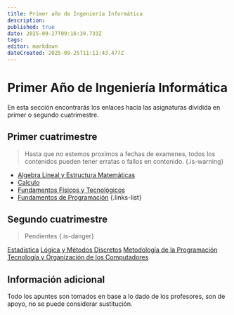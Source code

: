 ```yaml
---
title: Primer año de Ingeniería Informática
description: 
published: true
date: 2025-09-27T09:16:39.733Z
tags: 
editor: markdown
dateCreated: 2025-09-25T11:11:43.477Z
---
```


# Primer Año de Ingeniería Informática
En esta sección encontrarás los enlaces hacia las asignaturas dividida en primer o segundo cuatrimestre.

## Primer cuatrimestre
> Hasta que no estemos proximos a fechas de examenes, todos los contenidos pueden tener erratas o fallos en contenido.
{.is-warning}

- [Algebra Lineal y Estructura Matemáticas](alem)
- [Calculo](ca)
- [Fundamentos Físicos y Tecnológicos](fft)
- [Fundamentos de Programación](fp)
  {.links-list}
## Segundo cuatrimestre
> Pendientes
{.is-danger}

[Estadística](es)
[Lógica y Métodos Discretos](lmd)
[Metodología de la Programación](mp)
[Tecnología y Organización de los Computadores](toc)

## Información adicional
Todo los apuntes son tomados en base a lo dado de los profesores, son de apoyo, no se puede considerar sustitución.